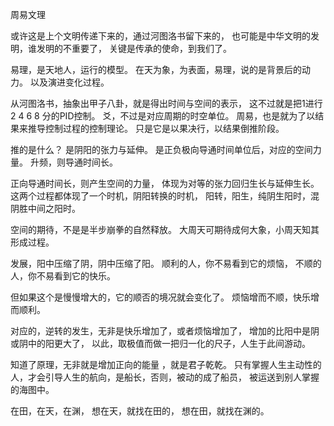 
周易文理

或许这是上个文明传递下来的，通过河图洛书留下来的，
也可能是中华文明的发明，谁发明的不重要了，
关键是传承的使命，到我们了。

易理，是天地人，运行的模型。
在天为象，为表面，易理，说的是背景后的动力。
以及演进变化过程。

从河图洛书，抽象出甲子八卦，就是得出时间与空间的表示，
这不过就是把1进行2 4 6 8 分的PID控制。
爻，不过是对应周期的时空单位。
周易，也是就为了以结果来推导控制过程的控制理论。
只是它是以果决行，以结果倒推阶段。

推的是什么？
是阴阳的张力与延伸。
是正负极向导通时间单位后，对应的空间力量。
升频，则导通时间长。

正向导通时间长，则产生空间的力量，
体现为对等的张力回归生长与延伸生长。
这两个过程都体现了一个时机，阴阳转换的时机，
阳转，阳生，纯阴生阳时，混阴胜中间之阳时。

空间的期待，不是是半步崩拳的自然释放。
大周天可期待成何大象，小周天知其形成过程。

发展，阳中压缩了阴，阴中压缩了阳。
顺利的人，你不易看到它的烦恼，
不顺的人，你不易看到它的快乐。

但如果这个是慢慢增大的，它的顺否的境况就会变化了。
烦恼增而不顺，快乐增而顺利。

对应的，逆转的发生，无非是快乐增加了，或者烦恼增加了，
增加的比阳中是阴或阴中的阳更大了，
以此，取极值而做一把归一化的尺子，人生于此间游动。

知道了原理，无非就是增加正向的能量 ，就是君子乾乾。
只有掌握人生主动性的人，才会引导人生的航向，是船长，否则，被动的成了船员，
被运送到别人掌握的海图中。

在田，在天，在渊，
想在天，就找在田的，
想在田，就找在渊的。





